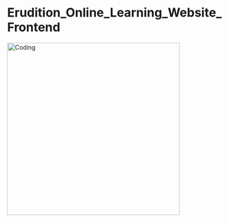 # Erudition_Online_Learning_Website_Frontend
<img alt="Coding" height="400" width="400" src="https://drive.google.com/file/d/1CvmPW5ic6xQvtxvBU5lGJYe3kFfO7_28/view?usp=share_link">
